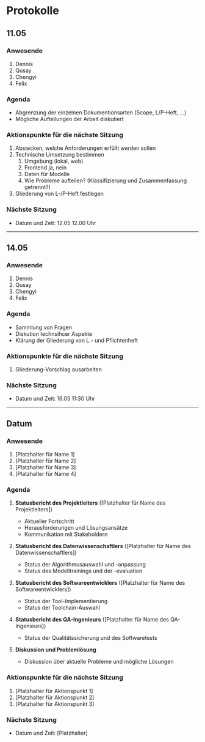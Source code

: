 # Protokolle

## 11.05

### Anwesende
1. Dennis
2. Qusay
3. Chengyi
4. Felix

### Agenda

* Abgrenzung der einzelnen Dokumentionsarten (Scope, L/P-Heft, ...)
* Mögliche Aufteilungen der Arbeit diskutiert

### Aktionspunkte für die nächste Sitzung

1. Abstecken, welche Anforderungen erfüllt werden sollen
2. Technische Umsetzung bestimmen
   1. Umgebung (lokal, web)
   2. Frontend ja, nein
   3. Daten für Modelle
   4. Wie Probleme aufteilen? (Klassifizierung und Zusammenfassung getrennt?)
3. Gliederung von L-/P-Heft festlegen

### Nächste Sitzung

- Datum und Zeit: 12.05 12.00 Uhr
  
---

## 14.05

### Anwesende
1. Dennis
2. Qusay
3. Chengyi
4. Felix

### Agenda

* Sammlung von Fragen
* Diskution technsihcer Aspekte
* Klärung der Gliederung von L.- und Pflichtenheft

### Aktionspunkte für die nächste Sitzung

1. Gliederung-Vorschlag ausarbeiten

### Nächste Sitzung

- Datum und Zeit: 16.05 11:30 Uhr

---

## Datum

### Anwesende
1. [Platzhalter für Name 1]
2. [Platzhalter für Name 2]
3. [Platzhalter für Name 3]
4. [Platzhalter für Name 4]

### Agenda

1. **Statusbericht des Projektleiters** ([Platzhalter für Name des Projektleiters])
    - Aktueller Fortschritt
    - Herausforderungen und Lösungsansätze
    - Kommunikation mit Stakeholdern

2. **Statusbericht des Datenwissenschaftlers** ([Platzhalter für Name des Datenwissenschaftlers])
    - Status der Algorithmusauswahl und -anpassung
    - Status des Modelltrainings und der -evaluation

3. **Statusbericht des Softwareentwicklers** ([Platzhalter für Name des Softwareentwicklers])
    - Status der Tool-Implementierung
    - Status der Toolchain-Auswahl

4. **Statusbericht des QA-Ingenieurs** ([Platzhalter für Name des QA-Ingenieurs])
    - Status der Qualitätssicherung und des Softwaretests

5. **Diskussion und Problemlösung**
    - Diskussion über aktuelle Probleme und mögliche Lösungen

### Aktionspunkte für die nächste Sitzung

1. [Platzhalter für Aktionspunkt 1]
2. [Platzhalter für Aktionspunkt 2]
3. [Platzhalter für Aktionspunkt 3]

### Nächste Sitzung

- Datum und Zeit: [Platzhalter]